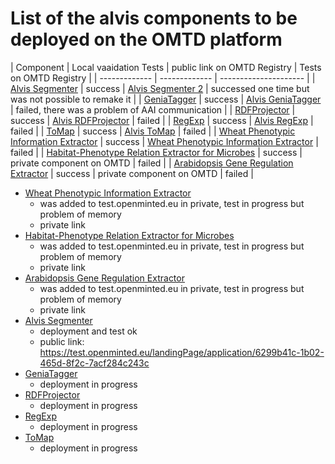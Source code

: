 # List of the alvis components to be deployed on the OMTD platform

| Component | Local vaaidation Tests | public link on OMTD Registry | Tests on OMTD Registry |
| ------------- | ------------- | --------------------- |
| [Alvis Segmenter](segmenter/) | success  | [Alvis Segmenter 2](https://test.openminted.eu/landingPage/component/62bd4ee3-5476-4343-b27b-ac65d8dba385) | successed one time but was not possible to remake it |
| [GeniaTagger](geniatagger/)  | success | [Alvis GeniaTagger](https://test.openminted.eu/landingPage/component/2cb79581-8629-412e-ba7c-51a4b6c5bb19) | failed, there was a problem of AAI communication  |
| [RDFProjector](rdfprojector/) | success | [Alvis RDFProjector](https://test.openminted.eu/landingPage/component/1e382d21-8669-45ef-8415-3f9e1ecff3bf) | failed |
| [RegExp](regexp/)  | success | [Alvis RegExp](https://test.openminted.eu/landingPage/component/ed724697-a907-4140-ac83-9aa485375ce4) | failed |
| [ToMap](tomap/) | success | [Alvis ToMap](https://test.openminted.eu/landingPage/application/6fb92855-4afe-4846-85a4-8d391e2999af) | failed |
| [Wheat Phenotypic Information Extractor](uc-tdm-as-d/) | success | [Wheat Phenotypic Information Extractor](https://test.openminted.eu/landingPage/application/ba29d568-b9e3-4ff5-b875-65ddbf4d5ecb) |  failed | 
| [Habitat-Phenotype Relation Extractor for Microbes](uc-tdm-as-c/) | success | private component on OMTD | failed |
| [Arabidopsis Gene Regulation Extractor](uc-tdm-as-e/) | success | private component on OMTD | failed |



* [Wheat Phenotypic Information Extractor](uc-tdm-as-d/) 
    * was added to test.openminted.eu in private, test in progress but problem of memory
    * private link 
* [Habitat-Phenotype Relation Extractor for Microbes](uc-tdm-as-c/) 
    * was added to test.openminted.eu in private, test in progress but problem of memory
    * private link 
* [Arabidopsis Gene Regulation Extractor](uc-tdm-as-e/) 
    * was added to test.openminted.eu in private, test in progress but problem of memory
    * private link 
* [Alvis Segmenter](segmenter/)
    * deployment and test ok
    * public link: https://test.openminted.eu/landingPage/application/6299b41c-1b02-465d-8f2c-7acf284c243c
* [GeniaTagger](geniatagger/) 
    * deployment in progress
* [RDFProjector](rdfprojector/) 
    * deployment in progress
* [RegExp](regexp/) 
    * deployment in progress
* [ToMap](tomap/) 
    * deployment in progress
